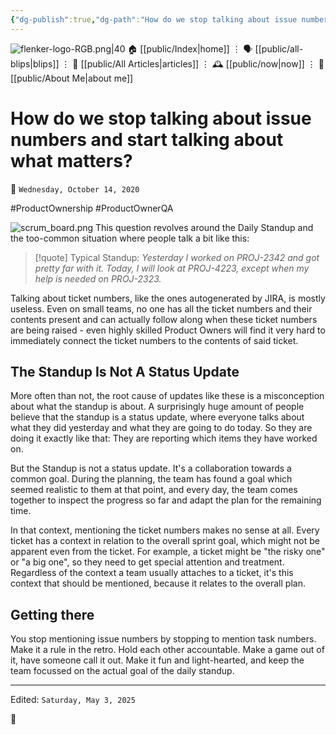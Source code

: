```yaml
---
{"dg-publish":true,"dg-path":"How do we stop talking about issue numbers and start talking about what matters?.md","dg-permalink":"po_qa/how-do-we-stop-speaking-about-jira-numbers/","permalink":"/po_qa/how-do-we-stop-speaking-about-jira-numbers/","title":"How do we stop talking about issue numbers and start talking about what matters?"}
---
```



<div class="transclusion internal-embed is-loaded"><div class="markdown-embed">




![flenker-logo-RGB.png|40](/img/user/attachments/flenker-logo-RGB.png)
🏠 [[public/Index\|home]]  ⋮ 🗣️ [[public/all-blips\|blips]] ⋮  📝 [[public/All Articles\|articles]]  ⋮ 🕰️ [[public/now\|now]] ⋮ 🪪 [[public/About Me\|about me]]


</div></div>


# How do we stop talking about issue numbers and start talking about what matters?
<p><span>📆 <code>Wednesday, October 14, 2020</code></span></p>
#ProductOwnership #ProductOwnerQA

![scrum_board.png](/img/user/attachments/scrum_board.png)
This question revolves around the Daily Standup and the too-common situation where people talk a bit like this:

> [!quote] Typical Standup:
> _Yesterday I worked on PROJ-2342 and got pretty far with it. Today, I will look at PROJ-4223, except when my help is needed on PROJ-2323._

Talking about ticket numbers, like the ones autogenerated by JIRA, is mostly useless. Even on small teams, no one has all the ticket numbers and their contents present and can actually follow along when these ticket numbers are being raised - even highly skilled Product Owners will find it very hard to immediately connect the ticket numbers to the contents of said ticket.

## The Standup Is Not A Status Update

More often than not, the root cause of updates like these is a misconception about what the standup is about. A surprisingly huge amount of people believe that the standup is a status update, where everyone talks about what they did yesterday and what they are going to do today. So they are doing it exactly like that: They are reporting which items they have worked on.

But the Standup is not a status update. It's a collaboration towards a common goal. During the planning, the team has found a goal which seemed realistic to them at that point, and every day, the team comes together to inspect the progress so far and adapt the plan for the remaining time.

In that context, mentioning the ticket numbers makes no sense at all. Every ticket has a context in relation to the overall sprint goal, which might not be apparent even from the ticket. For example, a ticket might be "the risky one" or
"a big one", so they need to get special attention and treatment. Regardless of the context a team usually attaches to a ticket, it's this context that should be mentioned, because it relates to the overall plan.

## Getting there

You stop mentioning issue numbers by stopping to mention task numbers. Make it a rule in the retro. Hold each other accountable. Make a game out of it, have someone call it out. Make it fun and light-hearted, and keep the team focussed on the actual goal of the daily standup.

- - -
<p><span>Edited: <code>Saturday, May 3, 2025</code></span></p>
👾
